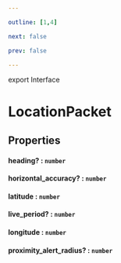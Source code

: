 ```yaml
---

outline: [1,4]

next: false

prev: false

---
```


export Interface
# LocationPacket

## Properties

#### heading? : `number`

#### horizontal_accuracy? : `number`

#### latitude : `number`

#### live_period? : `number`

#### longitude : `number`

#### proximity_alert_radius? : `number`
